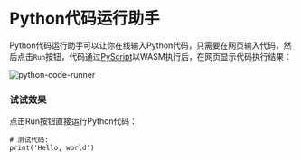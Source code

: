 # Python代码运行助手

Python代码运行助手可以让你在线输入Python代码，只需要在网页输入代码，然后点击`Run`按钮，代码通过[PyScript](https://pyscript.net/)以WASM执行后，在网页显示代码执行结果：

![python-code-runner](/files/attachments/1342562604417090/l)

### 试试效果

点击Run按钮直接运行Python代码：

```x-python
# 测试代码:
print('Hello, world')
```
